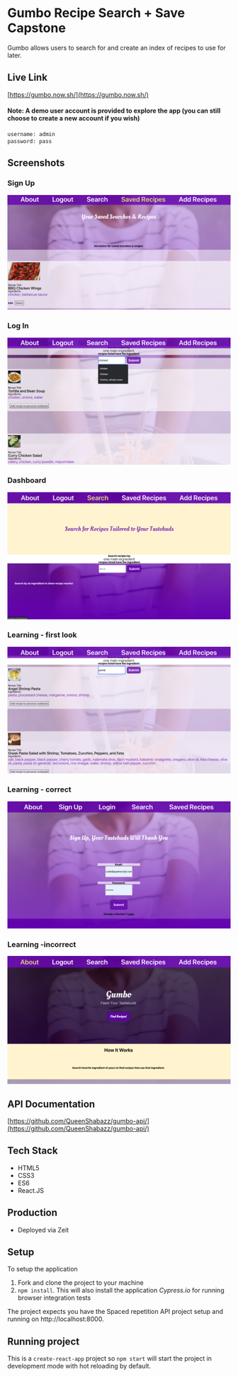 # Gumbo Recipe Search + Save Capstone
Gumbo allows users to search for and create an index of recipes to use for later.

## Live Link
[https://gumbo.now.sh/](https://gumbo.now.sh/)
#### Note: A demo user account is provided to explore the app (you can still choose to create a new account if you wish)
    username: admin
    password: pass

## Screenshots
### Sign Up
![sign up](screenshots/1.png)

### Log In
![log in](screenshots/2.png)

### Dashboard
![dashboard](screenshots/3.png)

### Learning - first look
![learning01](screenshots/4.png)

### Learning - correct
![learning02](screenshots/5.png)

### Learning -incorrect
![learning03](screenshots/6.png)

## API Documentation
[https://github.com/QueenShabazz/gumbo-api/](https://github.com/QueenShabazz/gumbo-api/)

## Tech Stack
* HTML5
* CSS3
* ES6
* React.JS


## Production
* Deployed via Zeit


## Setup

To setup the application

1. Fork and clone the project to your machine
2. `npm install`. This will also install the application *Cypress.io* for running browser integration tests

The project expects you have the Spaced repetition API project setup and running on http://localhost:8000.

## Running project

This is a `create-react-app` project so `npm start` will start the project in development mode with hot reloading by default.



